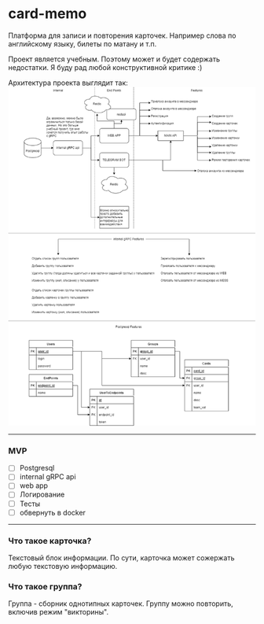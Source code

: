 # **card-memo**
Платформа для записи и повторения карточек. 
Например слова по английскому языку, билеты по матану и т.п.

Проект является учебным. Поэтому может и будет содержать недостатки. Я буду рад любой конструктивной критике :)

Архитектура проекта выглядит так:
![alt архитектура проекта](docs/architecture.png "архитектура проетка")

---
### **MVP**

- [ ] Postgresql
- [ ] internal gRPC api
- [ ] web app
- [ ] Логирование
- [ ] Тесты
- [ ] обвернуть в docker 

---
### **Что такое карточка?**
Текстовый блок информации. По сути, карточка может сожержать любую текстовую информацию.

### **Что такое группа?**
Группа - сборник однотипных карточек.
Группу можно повторить, включив режим "викторины".


